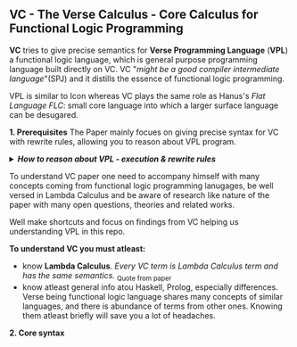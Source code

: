 ## VC - The Verse Calculus - Core Calculus for Functional Logic Programming

**VC** tries to give precise semantics for **Verse Programming Language** (**VPL**) a functional logic language, which is general purpose programming language built directly on VC. VC "_might be a good compiler intermediate language_"(SPJ) and it distills the essence of functional logic programming.

VPL is similar to Icon whereas VC plays the same role as Hanus's _Flat Language FLC_: small core language into which a larger surface language can be desugared.

**1. Prerequisites**
The Paper mainly focues on giving precise syntax for VC with rewrite rules, allowing you to reason about VPL program.

<details>

***<summary>How to reason about VPL - execution & rewrite rules</summary>***
  How one _solves_ this **Verse** program?
  ```
x:tuple(int,int);
x = (2,y:int);
 x = (z:int, 3);
  x
  ```
  You have bunch of Verse code, some instructions which might give you some value, so what to do next ? How to evaluate it's result ?
  This is where VC with it's **rewrite rules** steps in. In math you've learned, you'de have to apply some rules to equation to solve it. There were also some concepts like precedence (firtst multiplication, then addition) and other ideas. This is what this paper mainly tries to do: define **rewrite** rules using simpler, more low level language: VC, which You will apply to Verse program to solve the equation. Paper will give us strategies on when to use certain rewrite rules and those will guide us how to simplify Verse program with VC, eventually solving it.
  
--------------------
  
</details>

To understand VC paper one need to accompany himself with many concepts coming from functional logic programming lanugages, be well versed in Lambda Calculus and be aware of research like nature of the paper with many open questions, theories and related works.

Well make shortcuts and focus on findings from VC helping us understanding VPL in this repo.

**To understand VC you must atleast:**
- know **Lambda Calculus**. _Every VC term is Lambda Calculus term and has the same semantics._ <sub>Quote from paper</sub>
- know atleast general info atou Haskell, Prolog, especially differences. Verse being functional logic language shares many concepts of similar languages, and there is abundance of terms from other ones. Knowing them atleast briefly will save you a lot of headaches.

**2. Core syntax**
